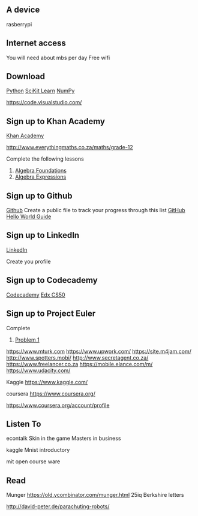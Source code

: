 ## A device

rasberrypi


## Internet access

You will need about mbs per day
Free wifi


## Download 
[Python](https://www.python.org/downloads/)
[SciKit Learn](http://scikit-learn.org/stable/)
[NumPy](http://www.numpy.org/)

https://code.visualstudio.com/


## Sign up to Khan Academy

[Khan Academy](https://www.khanacademy.org/)

http://www.everythingmaths.co.za/maths/grade-12

Complete the following lessons

1. [Algebra Foundations](https://www.khanacademy.org/math/algebra-basics/core-algebra-foundations)
2. [Algebra Expressions](https://www.khanacademy.org/math/algebra-basics/core-algebra-expressions)

## Sign up to Github

[Github](www.github.com)
Create a public file to track your progress through this list
[GitHub Hello World Guide](https://guides.github.com/activities/hello-world/)

## Sign up to LinkedIn

[LinkedIn](www.linkedin.com)

Create you profile


## Sign up to Codecademy
[Codecademy](www.codecademy.com)
[Edx CS50](https://www.edx.org/course/introduction-computer-science-harvardx-cs50x)



## Sign up to Project Euler

Complete 
1. [Problem 1](https://projecteuler.net/problem=1)

https://www.mturk.com
https://www.upwork.com/
https://site.m4jam.com/
http://www.spotters.mobi/
http://www.secretagent.co.za/
https://www.freelancer.co.za
https://mobile.elance.com/m/
https://www.udacity.com/

Kaggle
https://www.kaggle.com/


coursera
https://www.coursera.org/


https://www.coursera.org/account/profile


## Listen To
econtalk
Skin in the game
Masters in business

kaggle
Mnist introductory



mit open course ware



## Read

Munger https://old.ycombinator.com/munger.html
25iq
Berkshire letters

http://david-peter.de/parachuting-robots/
